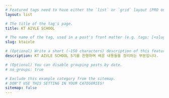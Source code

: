 ```yaml
---
# Featured tags need to have either the `list` or `grid` layout (PRO only).
layout: list

# The title of the tag's page.
title: KT AIVLE SCHOOL

# The name of the tag, used in a post's front matter (e.g. tags: [<slug>]).
slug: ktaivle

# (Optional) Write a short (~150 characters) description of this featured tag.
description: KT AIVLE SCHOOL 5기를 진행하며 배운 내용들을 정리하는 부분입니다.

# (Optional) You can disable grouping posts by date.
# no_groups: true

# Exclude this example category from the sitemap.
# DON'T USE THIS SETTING IN YOUR CATEGORIES!
sitemap: false
---
```

